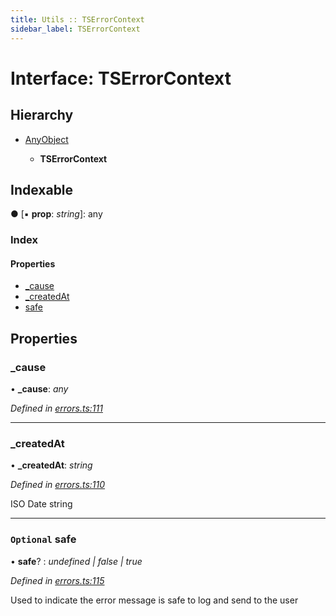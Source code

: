 ```yaml
---
title: Utils :: TSErrorContext
sidebar_label: TSErrorContext
---
```


# Interface: TSErrorContext

## Hierarchy

* [AnyObject](anyobject.md)

  * **TSErrorContext**

## Indexable

● \[▪ **prop**: *string*\]: any

### Index

#### Properties

* [_cause](tserrorcontext.md#_cause)
* [_createdAt](tserrorcontext.md#_createdat)
* [safe](tserrorcontext.md#optional-safe)

## Properties

###  _cause

• **_cause**: *any*

*Defined in [errors.ts:111](https://github.com/terascope/teraslice/blob/b0f73ab9/packages/utils/src/errors.ts#L111)*

___

###  _createdAt

• **_createdAt**: *string*

*Defined in [errors.ts:110](https://github.com/terascope/teraslice/blob/b0f73ab9/packages/utils/src/errors.ts#L110)*

ISO Date string

___

### `Optional` safe

• **safe**? : *undefined | false | true*

*Defined in [errors.ts:115](https://github.com/terascope/teraslice/blob/b0f73ab9/packages/utils/src/errors.ts#L115)*

Used to indicate the error message is safe to log and send to the user

